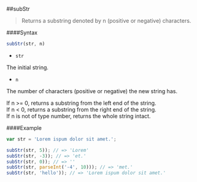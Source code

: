 ##subStr
>Returns a substring denoted by n (positive or negative) characters.

####Syntax
```js
subStr(str, n)
```

- <code>str</code>

The initial string.

- <code>n</code>

The number of characters (positive or negative) the new string has.

If n >= 0, returns a substring from the left end of the string.<br/>
If n < 0, returns a substring from the right end of the string.<br/>
If n is not of type number, returns the whole string intact.

####Example
```js
var str = 'Lorem ispum dolor sit amet.';

subStr(str, 5)); // => 'Lorem'
subStr(str, -3)); // => 'et.'
subStr(str, 0)); // => ''
subStr(str, parseInt('-4', 10))); // => 'met.'
subStr(str, 'hello')); // => 'Lorem ispum dolor sit amet.'
```